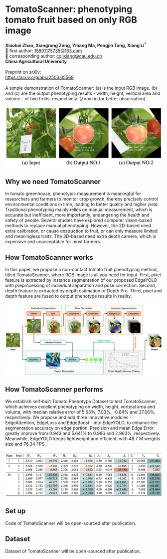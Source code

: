 # TomatoScanner: phenotyping tomato fruit based on only RGB image

**Xiaobei Zhao, Xiangrong Zeng, Yihang Ma, Pengjin Tang, Xiang Li<sup>*</sup>** <br> 📮 first author: 15801175735@163.com <br> 📮 corresponding author: cqlixiang@cau.edu.cn <br> **China Agricultural University** <br><br> Preprint on arXiv: <br> https://arxiv.org/abs/2503.05568 <br><br> A simple demonstration of TomatoScanner: (a) is the input RGB image. (b) and (c) are the output phenotyping results - width, height, vertical area and volume - of two fruits, respectively. (Zoom in for better observation)
<br><br> ![TomatoScanner function demonstration](/for_readme/demo.jpg)


<!-- ## What TomatoScanner can do
A simple demonstration of TomatoScanner: (a) is the input RGB image. (b) and (c) are the output phenotyping results - width, height, vertical area and volume - of two fruits, respectively. (Zoom in for better observation) -->


## Why we need TomatoScanner
In tomato greenhouse, phenotypic measurement is meaningful for researchers and farmers to monitor crop growth, thereby precisely control environmental conditions in time, leading to better quality and higher yield. Traditional phenotyping mainly relies on manual measurement, which is accurate but inefficient, more importantly, endangering the health and safety of people. Several studies have explored computer vision-based methods to replace manual phenotyping. However, the 2D-based need extra calibration, or cause destruction to fruit, or can only measure limited and meaningless traits. The 3D-based need extra depth camera, which is expensive and unacceptable for most farmers. 

## How TomatoScanner works
In this paper, we propose a non-contact tomato fruit phenotyping method, titled TomatoScanner, where RGB image is all you need for input. First, pixel feature is extracted by instance segmentation of our proposed EdgeYOLO with preprocessing of individual separation and pose correction. Second, depth feature is extracted by depth estimation of Depth Pro. Third, pixel and depth feature are fused to output phenotype results in reality.
<br><br> ![TomatoScanner architecture](/for_readme/Fig2_TomatoScanner_architecture.jpg)

## How TomatoScanner performs
We establish self-built Tomato Phenotype Dataset to test TomatoScanner, which achieves excellent phenotyping on width, height, vertical area and volume, with median relative error of 5.63%, 7.03%, -0.64% and 37.06%, respectively. We propose and add three innovative modules - EdgeAttention, EdgeLoss and EdgeBoost - into EdgeYOLO, to enhance the segmentation accuracy on edge portion. Precision and mean Edge Error greatly improve from 0.943 and 5.641% to 0.986 and 2.963%, respectively. Meanwhile, EdgeYOLO keeps lightweight and efficient, with 48.7 M weights size and 76.34 FPS.
<br><br> ![TomatoScanner architecture](/for_readme/Test_experiment_results.png)

<!-- <img src="/for_readme/demo.png" width="70%"> -->


## Set up
Code of TomatoScanner will be open-sourced after publication. 

## Dataset
Dataset of TomatoScanner will be open-sourced after publication.